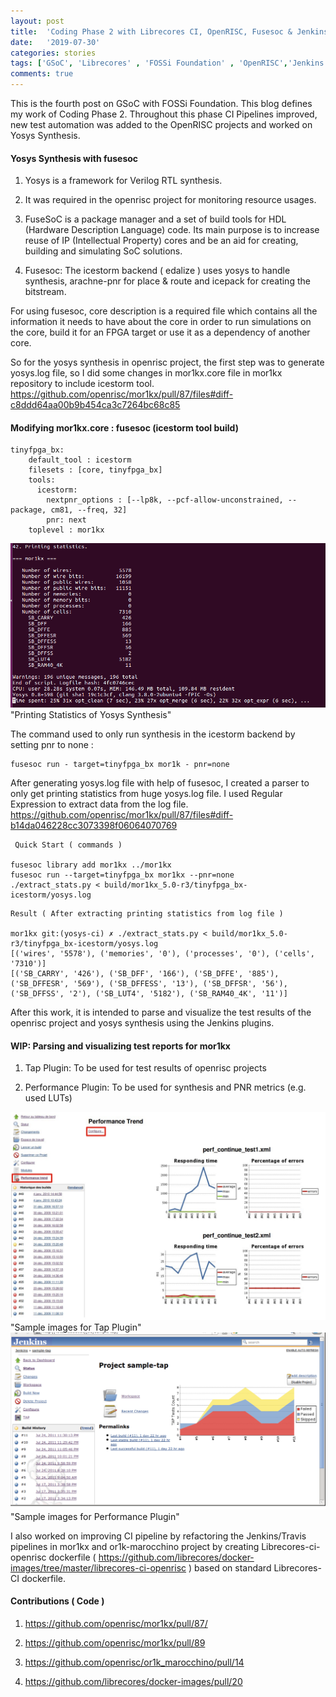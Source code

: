 ```yaml
---
layout: post
title:  'Coding Phase 2 with Librecores CI, OpenRISC, Fusesoc & Jenkins'
date:   '2019-07-30'
categories: stories
tags: ['GSoC', 'Librecores' , 'FOSSi Foundation' , 'OpenRISC','Jenkins' ]
comments: true
---
```


This is the fourth post on GSoC with FOSSi Foundation. This blog defines my work of Coding Phase 2. Throughout this phase CI Pipelines improved, new test automation was added to the OpenRISC projects and worked on Yosys Synthesis.

#### Yosys Synthesis with fusesoc
1) Yosys is a framework for Verilog RTL synthesis.

2) It was required in the openrisc project for monitoring resource usages.

3) FuseSoC is a package manager and a set of build tools for HDL (Hardware Description Language) code. Its main purpose is to increase reuse of IP (Intellectual Property) cores and be an aid for creating, building and simulating SoC solutions.

4) Fusesoc: The icestorm backend ( edalize ) uses yosys to handle synthesis, arachne-pnr for place & route and icepack for creating the bitstream.

For using fusesoc, core description is a required file which contains all the information it needs to have about the core in order to run simulations on the core, build it for an FPGA target or use it as a dependency of another core.

So for the yosys synthesis in openrisc project, the first step was to generate yosys.log file, so I did some changes in mor1kx.core file in mor1kx repository to include icestorm tool. https://github.com/openrisc/mor1kx/pull/87/files#diff-c8ddd64aa00b9b454ca3c7264bc68c85

#### Modifying mor1kx.core : fusesoc (icestorm tool build)
```
tinyfpga_bx:
    default_tool : icestorm
    filesets : [core, tinyfpga_bx]
    tools:
      icestorm:
        nextpnr_options : [--lp8k, --pcf-allow-unconstrained, --package, cm81, --freq, 32]
        pnr: next
    toplevel : mor1kx
```
<div class="image">
    <a href="/public/img/0_5IydnZUoJU4fI3Pf.png">
        <img alt="Conference" src="/public/img/0_5IydnZUoJU4fI3Pf.png" />
    </a>
    <div class="image-caption">
        "Printing Statistics of Yosys Synthesis" 
    </div>
</div>

The command used to only run synthesis in the icestorm backend by setting pnr to none :
```
fusesoc run - target=tinyfpga_bx mor1k - pnr=none
```
After generating yosys.log file with help of fusesoc, I created a parser to only get printing statistics from huge yosys.log file. I used Regular Expression to extract data from the log file.
https://github.com/openrisc/mor1kx/pull/87/files#diff-b14da046228cc3073398f06064070769
```
 Quick Start ( commands )

fusesoc library add mor1kx ../mor1kx
fusesoc run --target=tinyfpga_bx mor1kx --pnr=none
./extract_stats.py < build/mor1kx_5.0-r3/tinyfpga_bx-icestorm/yosys.log
```
```
Result ( After extracting printing statistics from log file )

mor1kx git:(yosys-ci) ✗ ./extract_stats.py < build/mor1kx_5.0-r3/tinyfpga_bx-icestorm/yosys.log
[('wires', '5578'), ('memories', '0'), ('processes', '0'), ('cells', '7310')]
[('SB_CARRY', '426'), ('SB_DFF', '166'), ('SB_DFFE', '885'), ('SB_DFFESR', '569'), ('SB_DFFESS', '13'), ('SB_DFFSR', '56'), ('SB_DFFSS', '2'), ('SB_LUT4', '5182'), ('SB_RAM40_4K', '11')]
```
After this work, it is intended to parse and visualize the test results of the openrisc project and yosys synthesis using the Jenkins plugins.
#### WIP: Parsing and visualizing test reports for mor1kx
1) Tap Plugin: To be used for test results of openrisc projects

2) Performance Plugin: To be used for synthesis and PNR metrics (e.g. used LUTs)

<div class="image">
    <a href="/public/img/Screenshot 2019-07-25 at 9.11.54 AM.png">
        <img alt="Conference" src="/public/img/Screenshot 2019-07-25 at 9.11.54 AM.png" />
    </a>
    <div class="image-caption">
        "Sample images for Tap Plugin" 
    </div>
</div>
<div class="image">
    <a href="/public/img/Screenshot 2019-07-25 at 9.10.14 AM.png">
        <img alt="Conference" src="/public/img/Screenshot 2019-07-25 at 9.10.14 AM.png" />
    </a>
    <div class="image-caption">
        "Sample images for Performance Plugin" 
    </div>
</div>

I also worked on improving CI pipeline by refactoring the Jenkins/Travis pipelines in mor1kx and or1k-marocchino project by creating Librecores-ci-openrisc dockerfile ( https://github.com/librecores/docker-images/tree/master/librecores-ci-openrisc ) based on standard Librecores-CI dockerfile.

#### Contributions ( Code )
1) https://github.com/openrisc/mor1kx/pull/87/

2) https://github.com/openrisc/mor1kx/pull/89

3) https://github.com/openrisc/or1k_marocchino/pull/14

4) https://github.com/librecores/docker-images/pull/20

